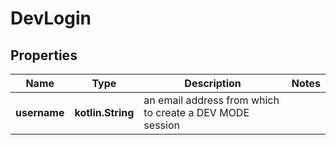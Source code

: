 
# DevLogin

## Properties
Name | Type | Description | Notes
------------ | ------------- | ------------- | -------------
**username** | **kotlin.String** | an email address from which to create a DEV MODE session | 



